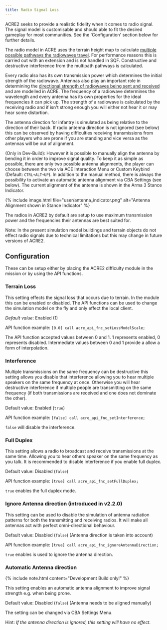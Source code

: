 ```yaml
---
title: Radio Signal Loss
---
```


ACRE2 seeks to provide a realistic fidelity when it comes to radio signal. The signal model is customisable and should able to fit the desired gameplay for most communities. See the 'Configuration' section below for further details.

The radio model in ACRE uses the terrain height map to calculate [multiple possible pathways the radiowaves travel](https://en.wikipedia.org/wiki/Multipath_propagation). For performance reasons this is carried out with an extension and is not handled in SQF. Constructive and destructive interference from the multipath pathways is calculated.

Every radio also has its own transmission power which determines the initial strength of the radiowave. Antennas also play an important role in determining the [directional strength of radiowaves being sent and received](https://en.wikipedia.org/wiki/Radiation_pattern) and are modelled in ACRE. The frequency of a radiowave determines the wavelength and every antenna has its own properties for the ideal frequencies it can pick up. The strength of a radiowave is calculated by the receiving radio and if isn't strong enough you will either not hear it or may hear some distortion.

The antenna direction for infantry is simulated as being relative to the direction of their back. If radio antenna direction is not ignored (see below) this can be observed by having difficulties receiving transmissions from other players who are prone if you are standing and vice versa as the antennas will be out of alignment.

(Only in Dev-Build): However it is possible to manually align the antenna by bending it in order to improve signal quality. To keep it as simple as possible, there are only two possible antenna alignments, the player can choose between the two via ACE Interaction Menu or Custom Keybind (Default: `CTRL+ALT+UP`). In addition to the manual method, there is always the possibility to activate an automatic antenna alignment via CBA Settings (see below). The current alignment of the antenna is shown in the Arma 3 Stance Indicator. 

{% include image.html file="user/antenna_indicator.png" alt="Antenna Alignment shown in Stance Indicator" %}


The radios in ACRE2 by default are setup to use maximum transmission power and the frequencies their antennas are best suited for.

Note: In the present simulation model buildings and terrain objects do not effect radio signals due to technical limitations but this may change in future versions of ACRE2.

## Configuration

These can be setup either by placing the ACRE2 difficulty module in the mission or by using the API functions.

### Terrain Loss

This setting effects the signal loss that occurs due to terrain. In the module this can be enabled or disabled. The API functions can be used to change the simulation model on the fly and only effect the local client.

*Default value*: Enabled (1)

API function example:
`[0.0] call acre_api_fnc_setLossModelScale;`

The API function accepted values between 0 and 1. 1 represents enabled, 0 represents disabled. Intermediate values between 0 and 1 provide a allow a form of interpolation.

### Interference

Multiple transmissions on the same frequency can be destructive this setting allows you disable that interference allowing you to hear multiple speakers on the same frequency at once. Otherwise you will hear destructive interference if multiple people are transmitting on the same frequency (if both transmissions are received and one does not dominate the other).

Default value: Enabled (`true`)

API function example:
`[false] call acre_api_fnc_setInterference;`

`false` will disable the interference.

### Full Duplex

This setting allows a radio to broadcast and receive transmissions at the same time. Allowing you to hear others speaker on the same frequency as you talk. It is recommended to disable interference if you enable full duplex.

Default value: Disabled (`false`)

API function example:
`[true] call acre_api_fnc_setFullDuplex;`

`true` enables the full duplex mode.

###  Ignore Antenna direction (introduced in v2.2.0)

This setting can be used to disable the simulation of antenna radiation patterns for both the transmitting and receiving radios. It will make all antennas act with perfect omni-directional behaviour.

Default value: Disabled (`false`) (Antenna direction is taken into account)

API function example:
`[true] call acre_api_fnc_ignoreAntennaDirection;`

`true` enables is used to ignore the antenna direction.

###  Automatic Antenna direction

{% include note.html content="Development Build only!" %}

This setting enables an automatic antenna alignment to improve signal strength e.g. when being prone. 

Default value: Disabled (`false`) (Antenna needs to be aligned manually)

The setting can be changed via CBA Settings Menu. 

Hint: _If the antenna direction is ignored, this setting will have no effect._
